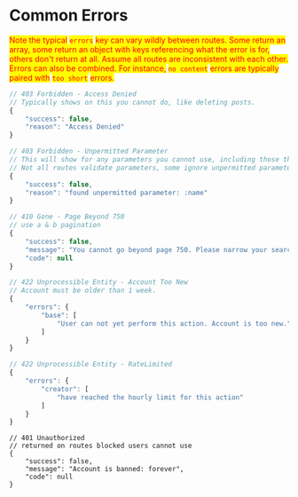 # Common Errors

<mark style="color:red;">Note the typical</mark> <mark style="color:red;"></mark><mark style="color:red;">`errors`</mark> <mark style="color:red;"></mark><mark style="color:red;">key can vary wildly between routes. Some return an array, some return an object with keys referencing what the error is for, others don't return at all. Assume all routes are inconsistent with each other. Errors can also be combined. For instance,</mark> <mark style="color:red;"></mark><mark style="color:red;">`no content`</mark> <mark style="color:red;"></mark><mark style="color:red;">errors are typically paired with</mark> <mark style="color:red;"></mark><mark style="color:red;">`too short`</mark> <mark style="color:red;"></mark><mark style="color:red;">errors.</mark>

```javascript
// 403 Forbidden - Access Denied
// Typically shows on this you cannot do, like deleting posts.
{
    "success": false,
    "reason": "Access Denied"
}
```

```javascript
// 403 Forbidden - Unpermitted Parameter
// This will show for any parameters you cannot use, including those that do not exist.
// Not all routes validate parameters, some ignore unpermitted parameters.
{
    "success": false,
    "reason": "found unpermitted parameter: :name"
}
```

```javascript
// 410 Gone - Page Beyond 750
// use a & b pagination
{
    "success": false,
    "message": "You cannot go beyond page 750. Please narrow your search terms.",
    "code": null
}
```

```javascript
// 422 Unprocessible Entity - Account Too New
// Account must be older than 1 week.
{
    "errors": {
        "base": [
            "User can not yet perform this action. Account is too new."
        ]
    }
}
```

```javascript
// 422 Unprocessible Entity - RateLimited
{
    "errors": {
        "creator": [
            "have reached the hourly limit for this action"
        ]
    }
}
```



```
// 401 Unauthorized
// returned on routes blocked users cannot use
{
    "success": false,
    "message": "Account is banned: forever",
    "code": null
}
```
